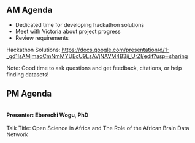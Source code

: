 ## AM Agenda
- Dedicated time for developing hackathon solutions
- Meet with Victoria about project progress
- Review requirements 

Hackathon Solutions: https://docs.google.com/presentation/d/1-_gd1lsAMjmaoCmNmMYUEcU9LsAVjNAVM4B3ij_UrZI/edit?usp=sharing

Note: Good time to ask questions and get feedback, citations, or help finding datasets!

## PM Agenda

<br>**Presenter: Eberechi Wogu, PhD**
<br><br>Talk Title: Open Science in Africa and The Role of the African Brain Data Network
